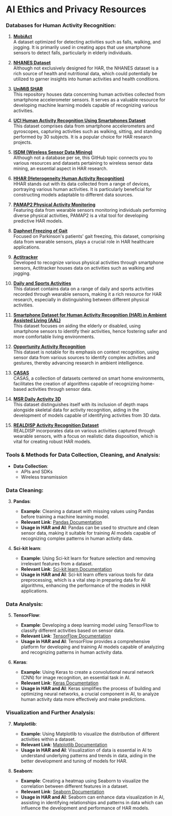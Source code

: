 # AI Ethics and Privacy Resources


### Databases for Human Activity Recognition:

1. **[MobiAct](https://github.com/MatheLi/Fall_Detection_App_AI/blob/master/posts/The_dataset.md)**  
   A dataset optimized for detecting activities such as falls, walking, and jogging. It is primarily used in creating apps that use smartphone sensors to detect falls, particularly in elderly individuals.

2. **[NHANES Dataset](http://www.sal.disco.unimib.it/technologies/unimib-shar/)**  
   Although not exclusively designed for HAR, the NHANES dataset is a rich source of health and nutritional data, which could potentially be utilized to garner insights into human activities and health conditions.

3. **[UniMiB SHAR](https://wwwn.cdc.gov/nchs/nhanes/)**  
   This repository houses data concerning human activities collected from smartphone accelerometer sensors. It serves as a valuable resource for developing machine learning models capable of recognizing various activities.

4. **[UCI Human Activity Recognition Using Smartphones Dataset](https://archive.ics.uci.edu/dataset/240/human+activity+recognition+using+smartphones)**  
   This dataset comprises data from smartphone accelerometers and gyroscopes, capturing activities such as walking, sitting, and standing performed by 30 subjects. It is a popular choice for HAR research projects.

5. **[ISDM (Wireless Sensor Data Mining)](https://github.com/topics/wireless-sensor-data-mining)**  
   Although not a database per se, this GitHub topic connects you to various resources and datasets pertaining to wireless sensor data mining, an essential aspect in HAR research.

6. **[HHAR (Heterogeneity Human Activity Recognition)](https://github.com/Limmen/Distributed_ML)**  
   HHAR stands out with its data collected from a range of devices, portraying various human activities. It is particularly beneficial for constructing models adaptable to different data sources.

7. **[PAMAP2 Physical Activity Monitoring](https://archive.ics.uci.edu/dataset/231/pamap2+physical+activity+monitoring)**  
   Featuring data from wearable sensors monitoring individuals performing diverse physical activities, PAMAP2 is a vital tool for developing predictive HAR models.

8. **[Daphnet Freezing of Gait](https://archive.ics.uci.edu/dataset/245/daphnet+freezing+of+gait)**  
   Focused on Parkinson's patients' gait freezing, this dataset, comprising data from wearable sensors, plays a crucial role in HAR healthcare applications.

9. **[Actitracker](https://github.com/gomahajan/har-actitracker)**  
   Developed to recognize various physical activities through smartphone sensors, Actitracker houses data on activities such as walking and jogging.

10. **[Daily and Sports Activities](https://archive.ics.uci.edu/dataset/256/daily+and+sports+activities)**  
    This dataset contains data on a range of daily and sports activities recorded through wearable sensors, making it a rich resource for HAR research, especially in distinguishing between different physical activities.

11. **[Smartphone Dataset for Human Activity Recognition (HAR) in Ambient Assisted Living (AAL)](https://archive.ics.uci.edu/dataset/364/smartphone+dataset+for+human+activity+recognition+har+in+ambient+assisted+living+aal)**  
    This dataset focuses on aiding the elderly or disabled, using smartphone sensors to identify their activities, hence fostering safer and more comfortable living environments.

12. **[Opportunity Activity Recognition](https://archive.ics.uci.edu/dataset/226/opportunity+activity+recognition)**  
    This dataset is notable for its emphasis on context recognition, using sensor data from various sources to identify complex activities and gestures, thereby advancing research in ambient intelligence.

13. **[CASAS](https://casas.wsu.edu/datasets/)**  
    CASAS, a collection of datasets centered on smart home environments, facilitates the creation of algorithms capable of recognizing home-based activities through sensor data.

14. **[MSR Daily Activity 3D](https://wangjiangb.github.io/my_data.html)**  
    This dataset distinguishes itself with its inclusion of depth maps alongside skeletal data for activity recognition, aiding in the development of models capable of identifying activities from 3D data.

15. **[REALDISP Activity Recognition Dataset](https://mldta.com/dataset/realdisp-activity-recognition-dataset/)**  
    REALDISP incorporates data on various activities captured through wearable sensors, with a focus on realistic data disposition, which is vital for creating robust HAR models.

### Tools & Methods for Data Collection, Cleaning, and Analysis:

- **Data Collection**:
  - APIs and SDKs
  - Wireless transmission

### Data Cleaning:

3. **Pandas**:
   - **Example**: Cleaning a dataset with missing values using Pandas before training a machine learning model.
   - **Relevant Link**: [Pandas Documentation](https://pandas.pydata.org/pandas-docs/stable/index.html)
   - **Usage in HAR and AI**: Pandas can be used to structure and clean sensor data, making it suitable for training AI models capable of recognizing complex patterns in human activity data.

4. **Sci-kit learn**:
   - **Example**: Using Sci-kit learn for feature selection and removing irrelevant features from a dataset.
   - **Relevant Link**: [Sci-kit learn Documentation](https://scikit-learn.org/stable/)
   - **Usage in HAR and AI**: Sci-kit learn offers various tools for data preprocessing, which is a vital step in preparing data for AI algorithms, enhancing the performance of the models in HAR applications.

### Data Analysis:

5. **TensorFlow**:
   - **Example**: Developing a deep learning model using TensorFlow to classify different activities based on sensor data.
   - **Relevant Link**: [TensorFlow Documentation](https://www.tensorflow.org/learn)
   - **Usage in HAR and AI**: TensorFlow provides a comprehensive platform for developing and training AI models capable of analyzing and recognizing patterns in human activity data.

6. **Keras**:
   - **Example**: Using Keras to create a convolutional neural network (CNN) for image recognition, an essential task in AI.
   - **Relevant Link**: [Keras Documentation](https://keras.io/getting_started/intro_to_keras_for_engineers/)
   - **Usage in HAR and AI**: Keras simplifies the process of building and optimizing neural networks, a crucial component in AI, to analyze human activity data more effectively and make predictions.

### Visualization and Further Analysis:

7. **Matplotlib**:
   - **Example**: Using Matplotlib to visualize the distribution of different activities within a dataset.
   - **Relevant Link**: [Matplotlib Documentation](https://matplotlib.org/stable/contents.html)
   - **Usage in HAR and AI**: Visualization of data is essential in AI to understand underlying patterns and trends in data, aiding in the better development and tuning of models for HAR.

8. **Seaborn**:
   - **Example**: Creating a heatmap using Seaborn to visualize the correlation between different features in a dataset.
   - **Relevant Link**: [Seaborn Documentation](https://seaborn.pydata.org/)
   - **Usage in HAR and AI**: Seaborn can enhance data visualization in AI, assisting in identifying relationships and patterns in data which can influence the development and performance of HAR models.

